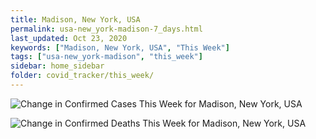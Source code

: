```yaml
---
title: Madison, New York, USA
permalink: usa-new_york-madison-7_days.html
last_updated: Oct 23, 2020
keywords: ["Madison, New York, USA", "This Week"]
tags: ["usa-new_york-madison", "this_week"]
sidebar: home_sidebar
folder: covid_tracker/this_week/
---
```


![Change in Confirmed Cases This Week for Madison, New York, USA](images/graphs/usa-new_york-madison-delta_confirmed-7_days_graph.png)

![Change in Confirmed Deaths This Week for Madison, New York, USA](images/graphs/usa-new_york-madison-delta_deaths-7_days_graph.png)
